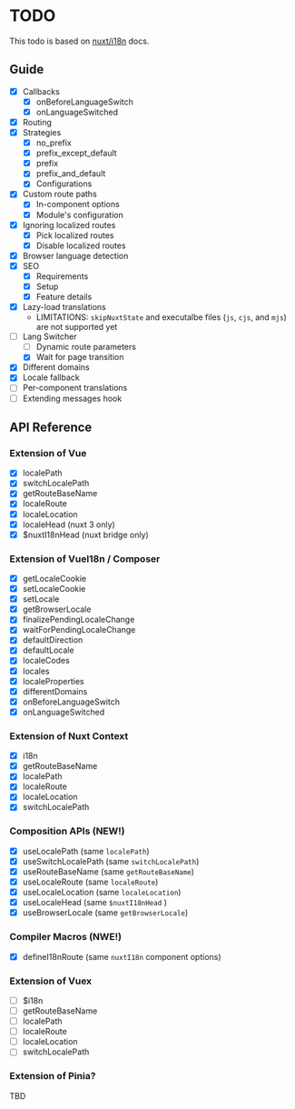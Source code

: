 # TODO

This todo is based on [nuxt/i18n](https://i18n.nuxtjs.org/) docs.

## Guide

- [x] Callbacks
  - [x] onBeforeLanguageSwitch
  - [x] onLanguageSwitched
- [x] Routing
- [x] Strategies
  - [x] no_prefix
  - [x] prefix_except_default
  - [x] prefix
  - [x] prefix_and_default
  - [x] Configurations
- [x] Custom route paths
  - [x] In-component options
  - [x] Module's configuration
- [x] Ignoring localized routes
  - [x] Pick localized routes
  - [x] Disable localized routes
- [x] Browser language detection
- [x] SEO
  - [x] Requirements
  - [x] Setup
  - [x] Feature details
- [x] Lazy-load translations
  - LIMITATIONS: `skipNuxtState` and executalbe files (`js`, `cjs`, and `mjs`) are not supported yet
- [ ] Lang Switcher
  - [ ] Dynamic route parameters
  - [x] Wait for page transition
- [x] Different domains
- [x] Locale fallback
- [ ] Per-component translations
- [ ] Extending messages hook

## API Reference

### Extension of Vue

- [x] localePath
- [x] switchLocalePath
- [x] getRouteBaseName
- [x] localeRoute
- [x] localeLocation
- [x] localeHead (nuxt 3 only)
- [x] $nuxtI18nHead (nuxt bridge only)

### Extension of VueI18n / Composer

- [x] getLocaleCookie
- [x] setLocaleCookie
- [x] setLocale
- [x] getBrowserLocale
- [x] finalizePendingLocaleChange
- [x] waitForPendingLocaleChange
- [x] defaultDirection
- [x] defaultLocale
- [x] localeCodes
- [x] locales
- [x] localeProperties
- [x] differentDomains
- [x] onBeforeLanguageSwitch
- [x] onLanguageSwitched

### Extension of Nuxt Context

- [x] i18n
- [x] getRouteBaseName
- [x] localePath
- [x] localeRoute
- [x] localeLocation
- [x] switchLocalePath

### Composition APIs (NEW!)

- [x] useLocalePath (same `localePath`)
- [x] useSwitchLocalePath (same `switchLocalePath`)
- [x] useRouteBaseName (same `getRouteBaseName`)
- [x] useLocaleRoute (same `localeRoute`)
- [x] useLocaleLocation (same `localeLocation`)
- [x] useLocaleHead (same `$nuxtI18nHead` )
- [x] useBrowserLocale (same `getBrowserLocale`)

### Compiler Macros (NWE!)

- [x] defineI18nRoute (same `nuxtI18n` component options)

### Extension of Vuex

- [ ] $i18n
- [ ] getRouteBaseName
- [ ] localePath
- [ ] localeRoute
- [ ] localeLocation
- [ ] switchLocalePath

### Extension of Pinia?

TBD
